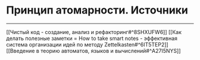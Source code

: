 # Принцип атомарности. Источники

---

[[Чистый код - создание, анализ и рефакторинг#^8SHXUFW6]]
[[Как делать полезные заметки = How to take smart notes - эффективная система организации идей по методу Zettelkasten#^6IT5TEP2]]
[[Введение в теорию автоматов, языков и вычислений#^A27I5NYS]]